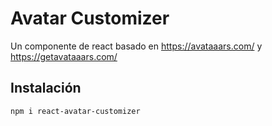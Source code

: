 # Avatar Customizer

Un componente de react basado en https://avataaars.com/ y https://getavataaars.com/

## Instalación
```node
npm i react-avatar-customizer
```

